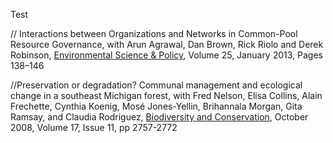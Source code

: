 Test

// Interactions between Organizations and Networks in Common-Pool Resource Governance, with Arun Agrawal, Dan Brown, Rick Riolo and Derek Robinson, <u>Environmental Science & Policy</u>, Volume 25, January 2013, Pages 138–146

//Preservation or degradation? Communal management and ecological change in a southeast Michigan forest, with Fred Nelson, Elisa Collins, Alain Frechette, Cynthia Koenig, Mosé Jones-Yellin, Brihannala Morgan, Gita Ramsay, and Claudia Rodriguez, <u>Biodiversity and Conservation</u>, October 2008, Volume 17, Issue 11, pp 2757-2772
